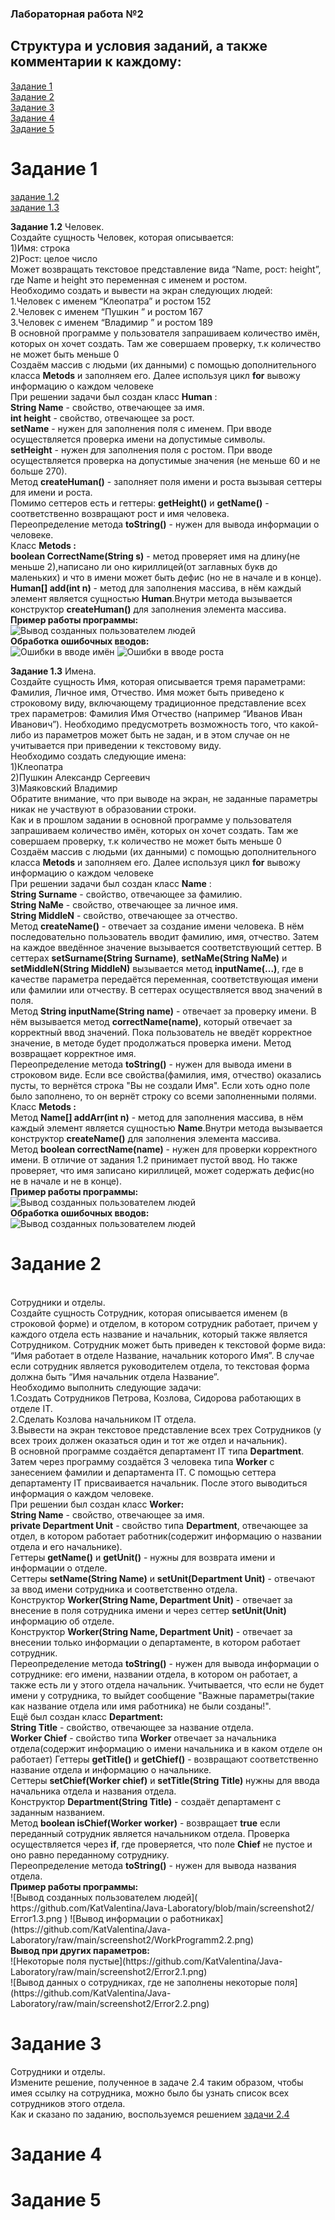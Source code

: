 <H3>Лабораторная работа №2<H3>
<H2>Структура и условия заданий, а также комментарии к каждому:</H2>

<A HREF="#chap1">Задание 1</A><br>
<A HREF="#chap2">Задание 2</A><br>
<A HREF="#chap3">Задание 3</A><br>
<A HREF="#chap4">Задание 4</A><br>
<A HREF="#chap5">Задание 5</A><br>


<A NAME="chap1"></A>
<H1>Задание 1</H1>
<A HREF="#chap1.2">задание 1.2</A><br>
<A HREF="#chap1.3">задание 1.3</A><br>

<A NAME="chap1.2"></A>
<b>Задание 1.2</b>
Человек.<br>
Создайте сущность Человек, которая описывается:</b><br>
1)Имя: строка<br>
2)Рост: целое число<br>
Может возвращать текстовое представление вида “Name, рост: height”, где Name и height это
переменная с именем и ростом.<br>
Необходимо создать и вывести на экран следующих людей:<br>
1.Человек с именем “Клеопатра” и ростом 152<br>
2.Человек с именем “Пушкин ” и ростом 167<br>
3.Человек с именем “Владимир ” и ростом 189<br>
В основной программе у пользователя запрашиваем количество имён, которых он хочет создать. Там же совершаем проверку, т.к количество не может быть меньше 0<br>
Создаём массив с людьми (их данными) с помощью дополнительного класса <b>Metods</b> и заполняем его.
Далее используя цикл <b>for</b> вывожу информацию о каждом человеке<br>
При решении задачи был создан класс <b>Human</b> :<br>
<b>String Name</b> - свойство, отвечающее за имя.<br>
<b>int height</b> - свойство, отвечающее за рост.<br>
<b>setName</b> - нужен для заполнения поля с именем. При вводе осуществляется проверка имени на допустимые символы.<br>
<b>setHeight</b> - нужен для заполнения поля с ростом. При вводе осуществляется проверка на допустимые значения (не меньше 60 и не больше 270).<br>
Метод <b>createHuman()</b> - заполняет поля имени и роста вызывая сеттеры для имени и роста.<br>
Помимо сеттеров есть и геттеры: <b>getHeight()</b> и <b>getName()</b> - соответственно возвращают рост и имя человека.<br>
Переопределение метода <b>toString()</b> - нужен для вывода информации о человеке.<br>
Класс <b>Metods :</b> <br>
<b>boolean CorrectName(String s)</b> - метод проверяет имя на длину(не меньше 2),написано ли оно кириллицей(от заглавных букв до маленьких) и что в имени может быть дефис (но не в начале и в конце).<br>
<b>Human[] add(int n)</b> - метод для заполнения массива, в нём каждый элемент является сущностью <b>Human</b>.Внутри метода вызывается конструктор <b>createHuman()</b> для заполнения элемента массива.<br> 
<b> Пример работы программы: </b><br>
![Вывод созданных пользователем людей](https://github.com/KatValentina/Java-Laboratory/blob/main/screenshot2/Work%20programm1.2.png)<br>
<b>Обработка ошибочных вводов:</b><br>
![Ошибки в вводе имён](https://github.com/KatValentina/Java-Laboratory/blob/main/screenshot2/Error1.2.1.png)
![Ошибки в вводе роста](https://github.com/KatValentina/Java-Laboratory/blob/main/screenshot2/Error1.2.2.png)<br>

<A NAME="chap1.3"></A>
<b>Задание 1.3</b>
Имена.<br>
Создайте сущность Имя, которая описывается тремя параметрами: Фамилия, Личное имя, Отчество. Имя может быть приведено к строковому виду, включающему традиционное представление всех трех параметров: Фамилия Имя Отчество (например “Иванов Иван Иванович”). Необходимо предусмотреть возможность того, что какой-либо из параметров может быть не задан, и в этом случае он не учитывается при приведении к текстовому виду.<br>
Необходимо создать следующие имена:<br>
1)Клеопатра<br>
2)Пушкин Александр Сергеевич<br>
3)Маяковский Владимир<br>
Обратите внимание, что при выводе на экран, не заданные параметры никак не участвуют в образовании строки.<br>
Как и в прошлом задании в основной программе у пользователя запрашиваем количество имён, которых он хочет создать. Там же совершаем проверку, т.к количество не может быть меньше 0<br>
Создаём массив с людьми (их данными) с помощью дополнительного класса <b>Metods</b> и заполняем его.
Далее используя цикл <b>for</b> вывожу информацию о каждом человеке<br>
При решении задачи был создан класс <b>Name</b> :<br>
<b>String Surname</b> - свойство, отвечающее за фамилию.<br>
<b>String NaMe</b> - свойство, отвечающее за личное имя.<br>
<b>String MiddleN</b> - свойство, отвечающее за отчество.<br>
Метод <b>createName()</b> - отвечает за создание имени человека. В нём последовательно пользователь вводит фамилию, имя, отчество. Затем на каждое введённое значение вызывается соответствующий сеттер.
В сеттерах <b>setSurname(String Surname)</b>, <b>setNaMe(String NaMe)</b> и <b>setMiddleN(String MiddleN)</b> вызывается метод <b>inputName(...)</b>, где в качестве параметра передаётся переменная, соответствующая имени или фамилии или отчеству. В сеттерах осуществляется ввод значений в поля. <br>
Метод <b>String inputName(String name)</b> - отвечает за проверку имени. В нём вызывается метод <b>correctName(name)</b>, который отвечает за корректный ввод значений. Пока пользователь не введёт корректное значение, в методе будет продолжаться проверка имени. Метод возвращает корректное имя.<br>
Переопределение метода <b>toString()</b> - нужен для вывода имени в строковом виде. Если все свойства(фамилия, имя, отчество) оказались пусты, то вернётся строка "Вы не создали Имя". Если хоть одно поле было заполнено, то он вернёт строку со всеми заполненными полями.<br>
Класс <b>Metods :</b> <br>
Метод <b>Name[] addArr(int n)</b> - метод для заполнения массива, в нём каждый элемент является сущностью <b>Name</b>.Внутри метода вызывается конструктор <b>createName()</b> для заполнения элемента массива.<br>
Метод <b>boolean correctName(name)</b> - нужен для проверки корректного имени. В отличие от задания 1.2 принимает пустой ввод. Но также проверяет, что имя записано кириллицей, может содержать дефис(но не в начале и не в конце).<br>
<b> Пример работы программы: </b><br>
![Вывод созданных пользователем людей](https://github.com/KatValentina/Java-Laboratory/blob/main/screenshot2/WorkProgramm1.3.png)<br>
<b>Обработка ошибочных вводов:</b><br>
![Вывод созданных пользователем людей](https://github.com/KatValentina/Java-Laboratory/blob/main/screenshot2/Еггог1.3.png)<br>


<A NAME="chap2"></A>
<H1>Задание 2</H1><br>
Сотрудники и отделы.<br>
Создайте сущность Сотрудник, которая описывается именем (в строковой форме) и отделом, в котором сотрудник работает, причем у каждого отдела есть название и начальник, который также является Сотрудником. Сотрудник может быть приведен к текстовой форме вида: “Имя работает в отделе Название, начальник которого Имя”. В случае если сотрудник является руководителем отдела, то текстовая форма должна быть “Имя начальник отдела Название”.<br>
Необходимо выполнить следующие задачи:<br>
1.Создать Сотрудников Петрова, Козлова, Сидорова работающих в отделе IT.<br>
2.Сделать Козлова начальником IT отдела.<br>
3.Вывести на экран текстовое представление всех трех Сотрудников (у всех троих должен оказаться один и тот же отдел и начальник).<br>
В основной программе создаётся департамент IT типа <b>Department</b>. Затем через программу создаётся 3 человека типа <b>Worker</b> с занесением фамилии и департамента IT. С помощью сеттера департаменту IT присваивается начальник. После этого выводиться информация о каждом человеке.<br>
При решении был создан класс <b>Worker: </b><br>
<b>String Name</b> - свойство, отвечающее за имя.<br>
<b>private Department Unit</b> - свойство типа <b>Department</b>, отвечающее за отдел, в котором работает работник(содержит информацию о названии отдела и его начальнике).<br>
Геттеры <b>getName()</b> и <b>getUnit()</b> - нужны для возврата имени и информации о отделе.<br>
Сеттеры <b>setName(String Name)</b> и <b>setUnit(Department Unit)</b> - отвечают за ввод имени сотрудника и соответственно отдела.<br>
Конструктор <b>Worker(String Name, Department Unit)</b> - отвечает за внесение в поля сотрудника имени и через сеттер <b>setUnit(Unit)</b> информацию об отделе.<br>
Конструктор <b>Worker(String Name, Department Unit)</b> - отвечает за внесении только информации о департаменте, в котором работает сотрудник.<br>
Переопределение метода <b>toString()</b> - нужен для вывода информации о сотруднике: его имени, названии отдела, в котором он работает, а также есть ли у этого отдела начальник. Учитывается, что если не будет имени у сотрудника, то выйдет сообщение "Важные параметры(такие как название отдела или имя работника) не были созданы!".<br>
Ещё был создан класс <b>Department: </b><br>
<b>String Title</b> - свойство, отвечающее за название отдела.<br>
<b>Worker Chief</b> - свойство типа <b>Worker</b> отвечает за начальника отдела(содержит информацию о имени начальника и в каком отделе он работает)
Геттеры <b>getTitle()</b> и <b>getChief()</b> - возвращают соответственно название отдела и информацию о начальнике.<br>
Сеттеры <b>setChief(Worker chief)</b> и <b>setTitle(String Title)</b> нужны для ввода начальника отдела и названия отдела.<br>
Конструктор <b>Department(String Title)</b> - создаёт департамент с заданным названием.<br>
Метод <b>boolean isChief(Worker worker)</b> - возвращает <b>true</b> если переданный сотрудник является начальником отдела. Проверка осуществляется через <b>if</b>, где проверяется, что поле <b>Chief</b> не пустое и оно равно переданному сотруднику.<br>
Переопределение метода <b>toString()</b> - нужен для вывода названия отдела.<br>
<b> Пример работы программы: </b> <br>
![Вывод созданных пользователем людей]( https://github.com/KatValentina/Java-Laboratory/blob/main/screenshot2/Еггог1.3.png )
![Вывод информации о работниках](https://github.com/KatValentina/Java-Laboratory/raw/main/screenshot2/WorkProgramm2.2.png)<br>
<b>Вывод при других параметров:</b><br>
![Некоторые поля пустые](https://github.com/KatValentina/Java-Laboratory/raw/main/screenshot2/Error2.1.png)<br>
![Вывод данных о сотрудниках, где не заполнены некоторые поля](https://github.com/KatValentina/Java-Laboratory/raw/main/screenshot2/Error2.2.png)<br>


<A NAME="chap3"></A>
<H1>Задание 3</H1>
Сотрудники и отделы.<br>
Измените решение, полученное в задаче 2.4 таким образом, чтобы имея ссылку на сотрудника, можно было бы узнать список всех сотрудников этого отдела.<br>
Как и сказано по заданию, воспользуемся решением <A HREF="#chap2">задачи 2.4</A><br>







<A NAME="chap4"></A>
<H1>Задание 4</H1>




<A NAME="chap5"></A>
<H1>Задание 5</H1>
 